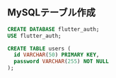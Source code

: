 ## MySQLテーブル作成

```sql
CREATE DATABASE flutter_auth;
USE flutter_auth;

CREATE TABLE users (
  id VARCHAR(50) PRIMARY KEY,
  password VARCHAR(255) NOT NULL
);
```